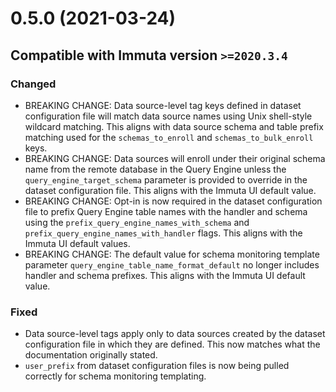 # 0.5.0 (2021-03-24)

## Compatible with Immuta version `>=2020.3.4`

### Changed
- BREAKING CHANGE: Data source-level tag keys defined in dataset configuration file will match data source names
  using Unix shell-style wildcard matching. This aligns with data source schema and table prefix matching used for the
  `schemas_to_enroll` and `schemas_to_bulk_enroll` keys.
- BREAKING CHANGE: Data sources will enroll under their original schema name from the remote database in the Query
  Engine unless the `query_engine_target_schema` parameter is provided to override in the dataset configuration file.
  This aligns with the Immuta UI default value.
- BREAKING CHANGE: Opt-in is now required in the dataset configuration file to prefix Query Engine table names with
  the handler and schema using the `prefix_query_engine_names_with_schema` and `prefix_query_engine_names_with_handler`
  flags. This aligns with the Immuta UI default values.
- BREAKING CHANGE: The default value for schema monitoring template parameter `query_engine_table_name_format_default`
  no longer includes handler and schema prefixes. This aligns with the Immuta UI default value.
### Fixed
- Data source-level tags apply only to data sources created by the dataset configuration file in which they are defined.
  This now matches what the documentation originally stated.
- `user_prefix` from dataset configuration files is now being pulled correctly for schema monitoring templating.
